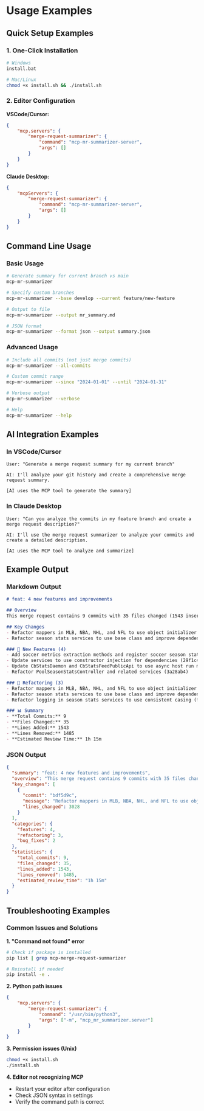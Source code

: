 # Usage Examples

## Quick Setup Examples

### 1. One-Click Installation
```bash
# Windows
install.bat

# Mac/Linux
chmod +x install.sh && ./install.sh
```

### 2. Editor Configuration
**VSCode/Cursor:**
```json
{
    "mcp.servers": {
        "merge-request-summarizer": {
            "command": "mcp-mr-summarizer-server",
            "args": []
        }
    }
}
```

**Claude Desktop:**
```json
{
    "mcpServers": {
        "merge-request-summarizer": {
            "command": "mcp-mr-summarizer-server",
            "args": []
        }
    }
}
```

## Command Line Usage

### Basic Usage
```bash
# Generate summary for current branch vs main
mcp-mr-summarizer

# Specify custom branches
mcp-mr-summarizer --base develop --current feature/new-feature

# Output to file
mcp-mr-summarizer --output mr_summary.md

# JSON format
mcp-mr-summarizer --format json --output summary.json
```

### Advanced Usage
```bash
# Include all commits (not just merge commits)
mcp-mr-summarizer --all-commits

# Custom commit range
mcp-mr-summarizer --since "2024-01-01" --until "2024-01-31"

# Verbose output
mcp-mr-summarizer --verbose

# Help
mcp-mr-summarizer --help
```

## AI Integration Examples

### In VSCode/Cursor
```
User: "Generate a merge request summary for my current branch"

AI: I'll analyze your git history and create a comprehensive merge request summary.

[AI uses the MCP tool to generate the summary]
```

### In Claude Desktop
```
User: "Can you analyze the commits in my feature branch and create a merge request description?"

AI: I'll use the merge request summarizer to analyze your commits and create a detailed description.

[AI uses the MCP tool to analyze and summarize]
```

## Example Output

### Markdown Output
```markdown
# feat: 4 new features and improvements

## Overview
This merge request contains 9 commits with 35 files changed (1543 insertions, 1485 deletions).

## Key Changes
- Refactor mappers in MLB, NBA, NHL, and NFL to use object initializer syntax (bdf5d9c) - 3028 lines changed
- Refactor season stats services to use base class and improve dependency injection (30de323) - 1976 lines changed

### 🚀 New Features (4)
- Add soccer metrics extraction methods and register soccer season stats service (176930f)
- Update services to use constructor injection for dependencies (29f1c46)
- Update CbStatsDaemon and CbStatsFeedPublicApi to use async host run methods (22c1202)
- Refactor PoolSeasonStatsController and related services (3a28ab4)

### 🔧 Refactoring (3)
- Refactor mappers in MLB, NBA, NHL, and NFL to use object initializer syntax (bdf5d9c)
- Refactor season stats services to use base class and improve dependency injection (30de323)
- Refactor logging in season stats services to use consistent casing (fd7b8b9)

### 📊 Summary
- **Total Commits:** 9
- **Files Changed:** 35
- **Lines Added:** 1543
- **Lines Removed:** 1485
- **Estimated Review Time:** 1h 15m
```

### JSON Output
```json
{
  "summary": "feat: 4 new features and improvements",
  "overview": "This merge request contains 9 commits with 35 files changed (1543 insertions, 1485 deletions).",
  "key_changes": [
    {
      "commit": "bdf5d9c",
      "message": "Refactor mappers in MLB, NBA, NHL, and NFL to use object initializer syntax",
      "lines_changed": 3028
    }
  ],
  "categories": {
    "features": 4,
    "refactoring": 3,
    "bug_fixes": 2
  },
  "statistics": {
    "total_commits": 9,
    "files_changed": 35,
    "lines_added": 1543,
    "lines_removed": 1485,
    "estimated_review_time": "1h 15m"
  }
}
```

## Troubleshooting Examples

### Common Issues and Solutions

**1. "Command not found" error**
```bash
# Check if package is installed
pip list | grep mcp-merge-request-summarizer

# Reinstall if needed
pip install -e .
```

**2. Python path issues**
```json
{
    "mcp.servers": {
        "merge-request-summarizer": {
            "command": "/usr/bin/python3",
            "args": ["-m", "mcp_mr_summarizer.server"]
        }
    }
}
```

**3. Permission issues (Unix)**
```bash
chmod +x install.sh
./install.sh
```

**4. Editor not recognizing MCP**
- Restart your editor after configuration
- Check JSON syntax in settings
- Verify the command path is correct
